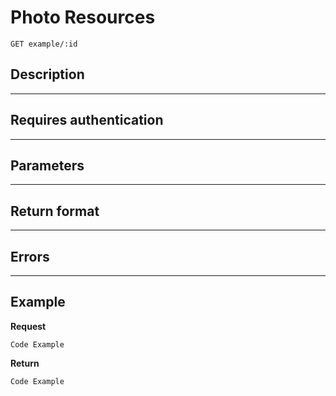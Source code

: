 # Photo Resources

    GET example/:id

## Description

***

## Requires authentication

***

## Parameters

***

## Return format

***

## Errors

***

## Example
**Request**

    Code Example

**Return**

    Code Example
